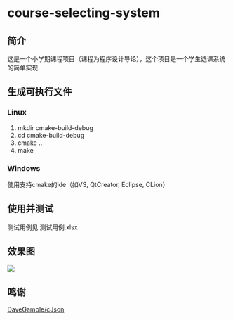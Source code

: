 # course-selecting-system
## 简介
  这是一个小学期课程项目（课程为程序设计导论），这个项目是一个学生选课系统的简单实现
## 生成可执行文件
### Linux
  1. mkdir cmake-build-debug
  2. cd cmake-build-debug
  3. cmake ..
  4. make
### Windows
  使用支持cmake的ide（如VS, QtCreator, Eclipse, CLion）
## 使用并测试
  测试用例见 测试用例.xlsx
## 效果图
  ![](https://github.com/cure-zero/course-selecting-system/example.png)
## 鸣谢
  [DaveGamble/cJson](https://github.com/DaveGamble/cJSON)
